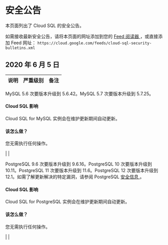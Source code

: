 #  安全公告

本页面列出了 Cloud SQL 的安全公告。

如需接收最新安全公告，请将本页面的网址添加到您的 [ Feed 阅读器
](https://wikipedia.org/wiki/Comparison_of_feed_aggregators) ，或直接添加 Feed 网址： `
https://cloud.google.com/feeds/cloud-sql-security-bulletins.xml `

##  2020 年 6 月 5 日

说明  |  严重级别  |  备注  
---|---|---  
  
MySQL 5.6 次要版本升级到 5.6.42。MySQL 5.7 次要版本升级到 5.7.25。

####  Cloud SQL 影响

Cloud SQL for MySQL 实例会在维护更新期间自动更新。

####  该怎么做？

您无需执行任何操作。

|  |  
  
PostgreSQL 9.6 次要版本升级到 9.6.16。PostgreSQL 10 次要版本升级到 10.11。PostgreSQL 11
次要版本升级到 11.6。PostgreSQL 12 次要版本升级到 12.1。如需了解更新解决的特定漏洞，请参阅 PostgreSQL [ 安全信息
](https://www.postgresql.org/support/security/) 。

####  Cloud SQL 影响

Cloud SQL for PostgreSQL 实例会在维护更新期间自动更新。

####  该怎么做？

您无需执行任何操作。

|  |

